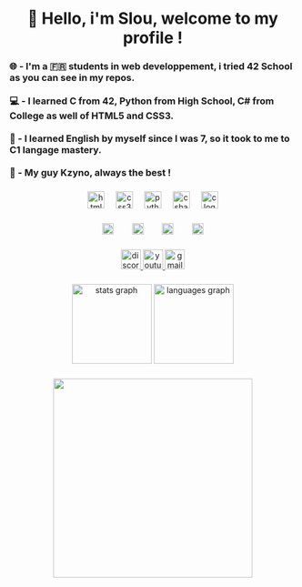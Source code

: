 <h1 align="center">👋 Hello, i'm Slou, welcome to my profile !</h1>

###

<h3 align="left">🌐 - I'm a 🇫🇷 students in web developpement, i tried 42 School as you can see in my repos. <br><br>💻 - I learned C from 42, Python from High School, C# from College as well of HTML5 and CSS3.<br><br>📖 - I learned English by myself since I was 7, so it took to me to C1 langage mastery.<br><br>👥 - My guy Kzyno, always the best !</h3>

###

<div align="center">
  <img src="https://cdn.jsdelivr.net/gh/devicons/devicon/icons/html5/html5-original.svg" height="30" alt="html5 logo"  />
  <img width="12" />
  <img src="https://cdn.jsdelivr.net/gh/devicons/devicon/icons/css3/css3-original.svg" height="30" alt="css3 logo"  />
  <img width="12" />
  <img src="https://cdn.jsdelivr.net/gh/devicons/devicon/icons/python/python-original.svg" height="30" alt="python logo"  />
  <img width="12" />
  <img src="https://cdn.jsdelivr.net/gh/devicons/devicon/icons/csharp/csharp-original.svg" height="30" alt="csharp logo"  />
  <img width="12" />
  <img src="https://cdn.jsdelivr.net/gh/devicons/devicon/icons/c/c-original.svg" height="30" alt="c logo"  />
</div>

###

<div align="center">
  <img src="https://cdn.jsdelivr.net/gh/devicons/devicon/icons/apple/apple-original.svg" height="20" alt="apple logo"  />
  <img width="25" />
  <img src="https://cdn.jsdelivr.net/gh/devicons/devicon/icons/github/github-original.svg" height="20" alt="github logo"  />
  <img width="25" />
  <img src="https://cdn.jsdelivr.net/gh/devicons/devicon/icons/vscode/vscode-original.svg" height="20" alt="vscode logo"  />
  <img width="25" />
  <img src="https://cdn.jsdelivr.net/gh/devicons/devicon/icons/mysql/mysql-original.svg" height="20" alt="mysql logo"  />
</div>

###

<div align="center">
  <a href="discordapp.com/users/852612766288183317" target="_blank">
    <img src="https://img.shields.io/static/v1?message=slouowzee&logo=discord&label=&color=7289DA&logoColor=white&labelColor=&style=for-the-badge" height="35" alt="discord logo"  />
  </a>
  <a href="https://www.youtube.com/@aevn.slouowze" target="_blank">
    <img src="https://img.shields.io/static/v1?message=%20%C3%86vn&logo=youtube&label=&color=FF0000&logoColor=white&labelColor=&style=for-the-badge" height="35" alt="youtube logo"  />
  </a>
  <img src="https://img.shields.io/static/v1?message=slou.contact@gmail.com&logo=gmail&label=COntact%20:&color=D14836&logoColor=white&labelColor=&style=for-the-badge" height="35" alt="gmail logo"  />
</div>

###

<div align="center">
  <img src="https://github-readme-stats.vercel.app/api?username=slouowzee&hide_title=true&hide_rank=true&show_icons=true&include_all_commits=true&count_private=false&disable_animations=false&theme=rose_pine&locale=en&hide_border=false&order=1" height="140" alt="stats graph"  />
  <img src="https://github-readme-stats.vercel.app/api/top-langs?username=slouowzee&locale=en&hide_title=false&layout=compact&card_width=320&langs_count=10&theme=rose_pine&hide_border=false&order=2" height="140" alt="languages graph"  />
</div>

###

<div align="center">
  <img height="350" src="https://media0.giphy.com/media/v1.Y2lkPTc5MGI3NjExOGJvcG55djV4MDJ5enVhd3R1bW5qaGwzN3o5aHJ6ajg2ZDA5eXd2OSZlcD12MV9pbnRlcm5hbF9naWZfYnlfaWQmY3Q9Zw/t4cCKrEkociVYDJrrr/giphy.webp"  />
</div>

###

